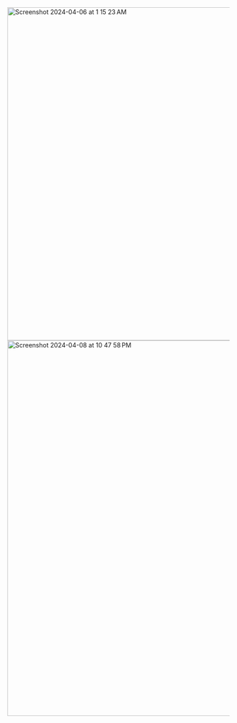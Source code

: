 
<img width="755" alt="Screenshot 2024-04-06 at 1 15 23 AM" src="https://github.com/Ishxn20/CSE-110/assets/34205320/88f92373-9b23-403c-9e31-b86ba9d666f8">

<img width="851" alt="Screenshot 2024-04-08 at 10 47 58 PM" src="https://github.com/Ishxn20/CSE-110/assets/34205320/bb4d7a8c-40d3-43cb-a540-a3150a6e9417">
